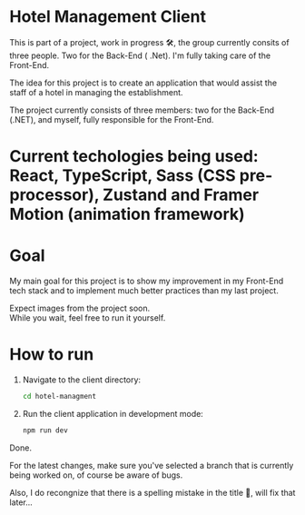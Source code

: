 # Hotel Management Client
This is part of a project, work in progress 🛠️, the group currently consits of three people. Two for the Back-End ( .Net). I'm fully taking care of the Front-End.  

The idea for this project is to create an application that would assist the staff of a hotel in managing the establishment.

The project currently consists of three members: two for the Back-End (.NET), and myself, fully responsible for the Front-End.

# Current techologies being used: React, TypeScript, Sass (CSS pre-processor), Zustand and Framer Motion (animation framework)
# Goal
My main goal for this project is to show my improvement in my Front-End tech stack and to implement much better practices than my last project.

Expect images from the project soon.  
While you wait, feel free to run it yourself.
# How to run
1. Navigate to the client directory:
    ```bash
    cd hotel-managment
    ```
2. Run the client application in development mode:
    ```bash
    npm run dev
    ```
Done.

For the latest changes, make sure you've selected a branch that is currently being worked on, of course be aware of bugs.

Also, I do recongnize that there is a spelling mistake in the title 🙈, will fix that later...

